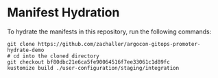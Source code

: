 # Manifest Hydration

To hydrate the manifests in this repository, run the following commands:

```shell
git clone https://github.com/zachaller/argocon-gitops-promoter-hydrate-demo
# cd into the cloned directory
git checkout bf80dbc21e6ca5fe90064516f7ee33061c1d89fc
kustomize build ./user-configuration/staging/integration
```
